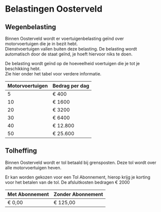 # Belastingen Oosterveld

## Wegenbelasting

Binnen Oosterveld wordt er voertuigenbelasting geïnd over motorvoertuigen die je in bezit hebt.\
Dienstvoertuigen vallen buiten deze belasting. De belasting wordt automatisch door de staat geïnd, je hoeft hiervoor niks te doen.

De belasting wordt geïnd op de hoeveelheid voertuigen die je tot je beschikking hebt.\
Zie hier onder het tabel voor verdere informatie.

| Motorvoertuigen | Bedrag per dag |
| --------------- | -------------- |
| 5               | € 400          |
| 10              | € 1600         |
| 20              | € 3200         |
| 30              | € 6400         |
| 40              | € 12.800       |
| 50              | € 25.600       |

## Tolheffing

Binnen Oosterveld wordt er tol betaald bij grensposten. Deze tol wordt over alle motorvoertuigen heven.

Er kan worden gekozen voor een Tol Abonnement, hierop krijg je korting voor het betalen van de tol. De afsluitkosten bedragen € 2000

| Met Abonnement | Zonder Abonnement |
| -------------- | ----------------- |
| € 0,00         | € 125,00          |
